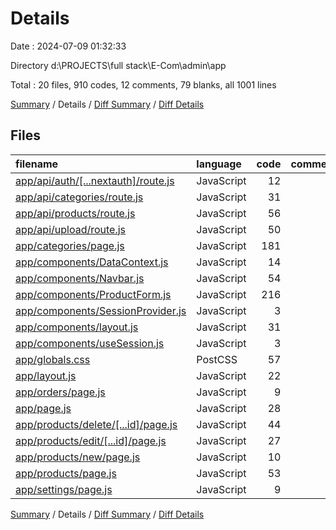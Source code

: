 # Details

Date : 2024-07-09 01:32:33

Directory d:\\PROJECTS\\full stack\\E-Com\\admin\\app

Total : 20 files,  910 codes, 12 comments, 79 blanks, all 1001 lines

[Summary](results.md) / Details / [Diff Summary](diff.md) / [Diff Details](diff-details.md)

## Files
| filename | language | code | comment | blank | total |
| :--- | :--- | ---: | ---: | ---: | ---: |
| [app/api/auth/[...nextauth]/route.js](/app/api/auth/%5B...nextauth%5D/route.js) | JavaScript | 12 | 0 | 2 | 14 |
| [app/api/categories/route.js](/app/api/categories/route.js) | JavaScript | 31 | 2 | 5 | 38 |
| [app/api/products/route.js](/app/api/products/route.js) | JavaScript | 56 | 2 | 6 | 64 |
| [app/api/upload/route.js](/app/api/upload/route.js) | JavaScript | 50 | 1 | 7 | 58 |
| [app/categories/page.js](/app/categories/page.js) | JavaScript | 181 | 1 | 15 | 197 |
| [app/components/DataContext.js](/app/components/DataContext.js) | JavaScript | 14 | 0 | 5 | 19 |
| [app/components/Navbar.js](/app/components/Navbar.js) | JavaScript | 54 | 1 | 3 | 58 |
| [app/components/ProductForm.js](/app/components/ProductForm.js) | JavaScript | 216 | 4 | 13 | 233 |
| [app/components/SessionProvider.js](/app/components/SessionProvider.js) | JavaScript | 3 | 0 | 0 | 3 |
| [app/components/layout.js](/app/components/layout.js) | JavaScript | 31 | 0 | 2 | 33 |
| [app/components/useSession.js](/app/components/useSession.js) | JavaScript | 3 | 0 | 0 | 3 |
| [app/globals.css](/app/globals.css) | PostCSS | 57 | 0 | 6 | 63 |
| [app/layout.js](/app/layout.js) | JavaScript | 22 | 0 | 3 | 25 |
| [app/orders/page.js](/app/orders/page.js) | JavaScript | 9 | 0 | 2 | 11 |
| [app/page.js](/app/page.js) | JavaScript | 28 | 0 | 3 | 31 |
| [app/products/delete/[...id]/page.js](/app/products/delete/%5B...id%5D/page.js) | JavaScript | 44 | 0 | 1 | 45 |
| [app/products/edit/[...id]/page.js](/app/products/edit/%5B...id%5D/page.js) | JavaScript | 27 | 1 | 1 | 29 |
| [app/products/new/page.js](/app/products/new/page.js) | JavaScript | 10 | 0 | 1 | 11 |
| [app/products/page.js](/app/products/page.js) | JavaScript | 53 | 0 | 2 | 55 |
| [app/settings/page.js](/app/settings/page.js) | JavaScript | 9 | 0 | 2 | 11 |

[Summary](results.md) / Details / [Diff Summary](diff.md) / [Diff Details](diff-details.md)